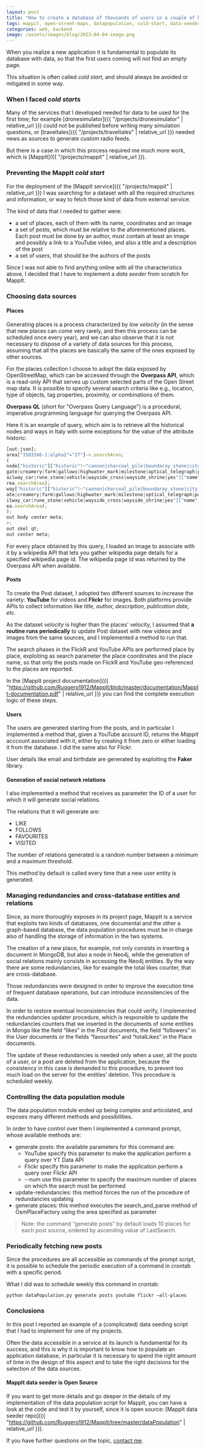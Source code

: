 ```yaml
---
layout: post
title: "How to create a database of thousands of users in a couple of hours"
tags: mappit, open-street-maps, datapopulation, cold-start, data-seeder, data-seeding
categories: web, backend
image: /assets/images/blog/2023-04-04-image.png
---
```


When you realize a new application it is fundamental to populate its database with data, so that the first users coming will not find an empty page.

This situation is often called *cold start*, and should always be avoided or mitigated in some way.

### When I faced *cold starts*

Many of the services that I developed needed for data to be used for the first time; for example [dronesimulator]({{ "/projects/dronesimulator" | relative_url }}) could not be published before writing many simulation questions, or [traveltales]({{ "/projects/traveltales" | relative_url }}) needed news as sources to generate custom radio feeds.

But there is a case in which this process required me much more work, which is [MappIt]({{ "/projects/mappit" | relative_url }}).

### Preventing the MappIt *cold start*

For the deployment of the [MappIt service]({{ "/projects/mappit" | relative_url }}) I was searching for a dataset with all the required structures and information, or way to fetch those kind of data from external service.

The kind of data that I needed to gather were:
- a set of places, each of them with its name, coordinates and an image
- a set of posts, which must be relative to the aforementioned places. Each post must be done by an author, must contain at least an image and possibly a link to a YouTube video, and also a title and a description of the post
- a set of users, that should be the authors of the posts

Since I was not able to find anything online with all the characteristics above, I decided that I have to implement a *data seeder* from scratch for MappIt.

### Choosing data sources

#### Places

Generating places is a process characterized by *low velocity* (in the sense that new places can come very rarely, and then this process can be scheduled once every year), and we can also observe that it is not necessary to dispose of a variety of data sources for this process, assuming that all the places are basically the same of the ones exposed by other sources.

For the places collection I choose to adopt the data exposed by OpenStreetMap, which can be accessed through the **Overpass API**, which is a read-only API that serves up custom selected parts of the Open Street map data. It is possible to specify several search criteria like e.g., location, type of objects, tag properties, proximity, or combinations of them.

**Overpass QL** (short for "Overpass Query Language") is a procedural, imperative programming language for querying the Overpass API.

Here it is an example of query, which aim is to retrieve all the historical nodes and ways in Italy with some exceptions for the value of the attribute historic:

```javascript
[out:json];
area["ISO3166-1:alpha2"="IT"]->.searchArea;
(
node["historic"]["historic"!~"cannon|charcoal_pile|boundaray_stone|city_
gate|creamery|farm|gallows|highwater_mark|milestone|optical_telegraph|pa|r
ailway_car|rune_stone|vehicle|wayside_cross|wayside_shrine|yes"]["name"](a
rea.searchArea);
way["historic"]["historic"!~"cannon|charcoal_pile|boundaray_stone|city_g
ate|creamery|farm|gallows|highwater_mark|milestone|optical_telegraph|pa|ra
ilway_car|rune_stone|vehicle|wayside_cross|wayside_shrine|yes"]["name"](ar
ea.searchArea);
);
out body center meta;
>;
out skel qt;
out center meta;
```

For every place obtained by this query, I loaded an image to associate with it by a wikipedia API that lets you gather wikipedia page details for a specified wikipedia page id. The wikipedia page id was returned by the Overpass API when available.

#### Posts

To create the Post dataset, I adopted two different sources to increase the variety: **YouTube** for videos and **Flickr** for images. Both platforms provide APIs to collect information like *title, author, description, publication date, etc.*

As the dataset *velocity* is higher than the places' velocity, I assumed that **a routine runs periodically** to update Post dataset with new videos and images from the same sources, and I implemented a method to run that.

The search phases in the FlickR and YouTube APIs are performed place by place, exploiting as search parameter the place coordinates and the place name, so that only the posts made on FlickR and YouTube geo-referenced to the places are reported.

In the [MappIt project documentation]({{ "https://github.com/Ruggero1912/MappIt/blob/master/documentation/MappIt-documentation.pdf" | relative_url }}) you can find the complete execution logic of these steps.


#### Users

The users are generated starting from the posts, and in particular I implemented a method that, given a YouTube account ID, returns the *MappIt* acccount associated with it, either by creating it from zero or either loading it from the database. I did the same also for Flickr.

User details like email and birthdate are generated by exploiting the **Faker** library.


#### Generation of social network relations

I also implemented a method that receives as parameter the ID of a user for which it will generate social relations.

The relations that it will generate are:
- LIKE
- FOLLOWS
- FAVOURITES
- VISITED

The number of relations generated is a random number between a minimum and a maximum threshold.

This method by default is called every time that a new user entity is generated.

### Managing redundancies and cross-database entities and relations

Since, as more thoroughly exposes in its project page, MappIt is a service that exploits two kinds of databases, one documental and the other a graph-based database, the data population procedures must be in charge also of handling the storage of information in the two systems.

The creation of a new place, for example, not only consists in inserting a document in MongoDB, but also a node in Neo4j, while the generation of social relations mainly consists in accessing the Neo4j entities. By the way there are some redundancies, like for example the total likes counter, that are cross-database.

Those redundancies were designed in order to improve the execution time of frequent database operations, but can introduce inconsitencies of the data.

In order to restore eventual inconsistencies that could verify, I implemented the redundancies updater procedure, which is
 responsible to update the redundancies counters that we inserted in the documents of some
entities in Mongo like the field “likes” in the Post documents, the field “followers” in the User documents or
the fields “favourites” and “totalLikes” in the Place documents.

<!-- The procedure to update these redundancies is to retrieve the number of relations of each kind for each
redundant attribute and for each node. Then, it is sufficient to set this value in the Mongo documents.
The field “totalLikes” of each place is instead calculated using an aggregation on the “likes” attribute of each
post for a given place. -->

The update of these redundancies is needed only when a user, all the posts of a user, or a post are deleted
from the application, because the consistency in this case is demanded to this procedure, to prevent too much
load on the server for the entities’ deletion.
This procedure is scheduled weekly.


### Controlling the data population module

The data population module ended up being complex and articolated, and exposes many different methods and possibilities.

In order to have control over them I implemented a command prompt, whose available methods are:

- generate posts: the available parameters for this command are:
    - YouTube specify this parameter to make the application perform a query over YT Data API
    - Flickr specify this parameter to make the application perform a query over Flickr API 
    - --num use this parameter to specify the maximum number of places on which the search must be performed
- update-redundancies: this method forces the run of the procedure of redundancies updating
- generate places: this method executes the search_and_parse method of OsmPlaceFactory using the area specified as parameter

>Note: the command “generate posts” by default loads 10 places for each post source, ordered by ascending value of LastSearch.

### Periodically fetching new posts

Since the procedures are all accessible as commands of the prompt script, it is possible to schedule the periodic execution of a command in crontab with a specific period.

What I did was to schedule weekly this command in crontab:

```
python dataPopulation.py generate posts youtube flickr –all-places
```

### Conclusions

In this post I reported an example of a (complicated) data seeding script that I had to implement for one of my projects.

Often the data accessible in a service at its launch is fundamental for its success, and this is why it is important to know how to populate an application database, in particular it is necessary to spend the right amount of time in the design of this aspect and to take the right decisions for the selection of the data sources.

#### MappIt data seeder is Open Source

If you want to get more details and go deeper in the details of my implementation of the data population script for MappIt, you can have a look at the code and test it by yourself, since it is open source: [MappIt data seeder repo]({{ "https://github.com/Ruggero1912/MappIt/tree/master/dataPopulation" | relative_url }}).

If you have further questions on the topic, [contact me]({{site.contact-email}}).